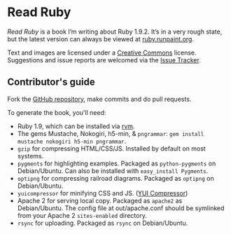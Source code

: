 Read Ruby
=========

_Read Ruby_ is a book I’m writing about Ruby 1.9.2. It’s in a very rough
state, but the latest version can always be viewed at
[ruby.runpaint.org](http://ruby.runpaint.org/).

Text and images are licensed under a [Creative
Commons](http://creativecommons.org/licenses/by-nc-sa/2.0/uk/) license.
Suggestions and issue reports are welcomed via the [Issue
Tracker](http://github.com/runpaint/read-ruby/issues).

Contributor's guide
-------------------

Fork the [GitHub repository](http://github.com/runpaint/read-ruby), make commits and do pull requests.

To generate the book, you'll need:

* Ruby 1.9, which can be installed via [rvm](http://rvm.beginrescueend.com/).
* The gems Mustache, Nokogiri, h5-min, & `pngrammar`: `gem install mustache
  nokogiri h5-min pngrammar`.
* `gzip` for compressing HTML/CSS/JS. Installed by default on most systems.
* `pygments` for highlighting examples. Packaged as `python-pygments` on Debian/Ubuntu. Can also be
  installed with `easy_install Pygments`.
* `optipng` for compressing railroad diagrams. Packaged as `optipng` on Debian/Ubuntu.
* `yuicompressor` for minifying CSS and JS. ([YUI
  Compressor](http://yuilibrary.com/downloads/#yuicompressor))
* Apache 2 for serving local copy. Packaged as `apache2` as Debian/Ubuntu. The
  config file at out/apache.conf should be symlinked from your Apache 2
  `sites-enabled` directory.
* `rsync` for uploading. Packaged as `rsync` on Debian/Ubuntu.
